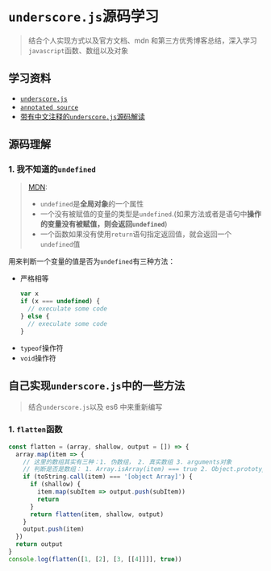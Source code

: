 # `underscore.js`源码学习

> 结合个人实现方式以及官方文档、mdn 和第三方优秀博客总结，深入学习`javascript`函数、数组以及对象

## 学习资料

- [`underscore.js`](https://underscorejs.org/#compact)
- [`annotated source`](https://underscorejs.org/docs/underscore.html)
- [带有中文注释的`underscore.js`源码解读](https://github.com/hanzichi/underscore-analysis/blob/master/underscore-1.8.3.js/underscore-1.8.3-analysis.js)

## 源码理解

### 1. 我不知道的`undefined`

> [MDN](https://developer.mozilla.org/zh-CN/docs/Web/JavaScript/Reference/Global_Objects/undefined):
>
> - `undefined`是**全局对象**的一个属性
> - 一个没有被赋值的变量的类型是`undefined`.(如果方法或者是语句中**操作的变量没有被赋值，则会返回`undefined`**)
> - 一个函数如果没有使用`return`语句指定返回值，就会返回一个`undefined`值

用来判断一个变量的值是否为`undefined`有三种方法：

- 严格相等
  ```js
  var x
  if (x === undefined) {
    // execulate some code
  } else {
    // execulate some code
  }
  ```
- `typeof`操作符
- `void`操作符

## 自己实现`underscore.js`中的一些方法

> 结合`underscore.js`以及 es6 中来重新编写

### 1. `flatten`函数

```js
const flatten = (array, shallow, output = []) => {
  array.map(item => {
    // 这里的数组其实有三种：1. 伪数组， 2. 真实数组 3. arguments对象
    // 判断是否是数组： 1. Array.isArray(item) === true 2. Object.prototype.toString.call(item) === '[object Array]'
    if (toString.call(item) === '[object Array]') {
      if (shallow) {
        item.map(subItem => output.push(subItem))
        return
      }
      return flatten(item, shallow, output)
    }
    output.push(item)
  })
  return output
}
console.log(flatten([1, [2], [3, [[4]]]], true))
```
